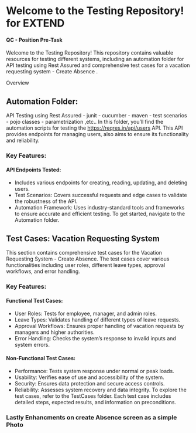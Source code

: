 # Welcome to the Testing Repository! for EXTEND
#### QC - Position Pre-Task 


Welcome to the Testing Repository! This repository contains valuable resources for testing different systems, including an automation folder for API testing using Rest Assured and comprehensive test cases for a vacation requesting system - Create Absence .

Overview

## Automation Folder:
API Testing using Rest Assured - junit - cucumber - maven - test scenarios - pojo classes - parametrization ,etc..
In this folder, you’ll find the automation scripts for testing the https://reqres.in/api/users API. This API provides endpoints for managing users, also aims to ensure its functionality and reliability.

### Key Features:
#### API Endpoints Tested:
* Includes various endpoints for creating, reading, updating, and deleting users.
* Test Scenarios: Covers successful requests and edge cases to validate the robustness of the API.
* Automation Framework: Uses industry-standard tools and frameworks to ensure accurate and efficient testing.
To get started, navigate to the Automation folder. 



## Test Cases: Vacation Requesting System
This section contains comprehensive test cases for the Vacation Requesting System - Create Absence. The test cases cover various functionalities including user roles, different leave types, approval workflows, and error handling.

### Key Features:
#### Functional Test Cases:

* User Roles: Tests for employee, manager, and admin roles.
* Leave Types: Validates handling of different types of leave requests.
* Approval Workflows: Ensures proper handling of vacation requests by managers and higher authorities.
* Error Handling: Checks the system’s response to invalid inputs and system errors.

#### Non-Functional Test Cases:

* Performance: Tests system response under normal or peak loads.
* Usability: Verifies ease of use and accessibility of the system.
* Security: Ensures data protection and secure access controls.
* Reliability: Assesses system recovery and data integrity.
 To explore the test cases, refer to the TestCases folder. Each test case includes detailed steps, expected results, and information on preconditions.

### Lastly Enhancments on create Absence screen as a simple Photo
